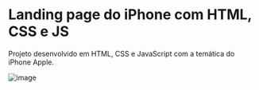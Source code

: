 # Landing page do iPhone com HTML, CSS e JS 
Projeto desenvolvido em HTML, CSS e JavaScript com a temática do iPhone Apple.


![image](https://github.com/user-attachments/assets/e51aab56-21d5-41df-9ec0-2ea098ad767b)

